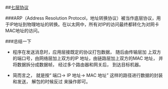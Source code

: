 ##[七层协议](https://www.cnblogs.com/mike-mei/p/8548238.html)

###ARP（Address Resolution Protocol，地址转换协议）被当作底层协议，用于IP地址到物理地址的转换。在以太网中，所有对IP的访问最终都转化为对网卡MAC地址的访问。

###总结一下
- 程序在发送消息时，应用层接既定的协议打包数据， 随后由传输层加
上双方的端口号，由网络层加上双方的IP 地址，由链路层加上双方的MAC 地址， 并
将数据拆分成数据帧， 经过多个路由器和网关后， 到达目标机器。

- 简而言之， 就是按“ 端口→ IP 地址→ MAC 地址” 这样的路径进行数据的封装和发送， 解包的时候反过
来操作即可。